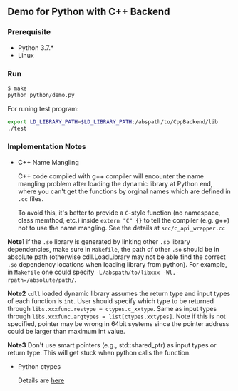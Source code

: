 ## Demo for Python with C++ Backend

### Prerequisite

* Python 3.7.*
* Linux

### Run

```sh
$ make
python python/demo.py
```

For runing test program:
```sh
export LD_LIBRARY_PATH=$LD_LIBRARY_PATH:/abspath/to/CppBackend/lib
./test
```

### Implementation Notes

* C++ Name Mangling

  C++ code compiled with g++ compiler will encounter the name mangling problem after loading the dynamic library at Python end, where you can't get the functions by orginal names which are defined in `.cc` files.

  To avoid this, it's better to provide a `C`-style function (no namespace, class memthod, etc.) inside `extern "C" {}` to tell the compiler (e.g. g++) not to use the name mangling. See the details at `src/c_api_wrapper.cc`
  
**Note1** if the `.so` library is generated by linking other `.so` library dependencies, make sure in `Makefile`, the path of other `.so` should be in absolute path (otherwise cdll.LoadLibrary may not be able find the correct `.so` dependency locations when loading library from python). For example, in `Makefile` one could specify `-L/abspath/to/libxxx -Wl,-rpath=/absolute/path/`.
  
**Note2** `cdll` loaded dynamic library assumes the return type and input types of each function is `int`. User should specify which type to be returned through `libs.xxxfunc.restype = ctypes.c_xxtype`. Same as input types through `libs.xxxfunc.argtypes = list[ctypes.xxtypes]`. Note if this is not specified, pointer may be wrong in 64bit systems since the pointer address could be larger than maximum int value.
  
**Note3** Don't use smart pointers (e.g., std::shared_ptr<T>) as input types or return type. This will get stuck when python calls the function.

* Python ctypes

  Details are [here](https://docs.python.org/3.7/library/ctypes.html#module-ctypes)
